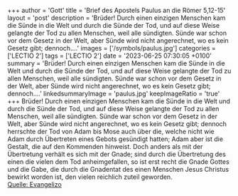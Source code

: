 +++
author = 'Gott'
title = 'Brief des Apostels Paulus an die Römer 5,12-15'
layout = 'post'
description = 'Brüder! Durch einen einzigen Menschen kam die Sünde in die Welt und durch die Sünde der Tod, und auf diese Weise gelangte der Tod zu allen Menschen, weil alle sündigten. Sünde war schon vor dem Gesetz in der Welt, aber Sünde wird nicht angerechnet, wo es kein Gesetz gibt; dennoch....'
images = ['/symbols/paulus.jpg']
categories = ['LECTIO 2']
tags = ['LECTIO 2']
date = '2023-06-25 07:30:05 +0100'
summary = 'Brüder! Durch einen einzigen Menschen kam die Sünde in die Welt und durch die Sünde der Tod, und auf diese Weise gelangte der Tod zu allen Menschen, weil alle sündigten. Sünde war schon vor dem Gesetz in der Welt, aber Sünde wird nicht angerechnet, wo es kein Gesetz gibt; dennoch....'
linkedsummaryImage = 'paulus.jpg'
keepImageRatio = 'true'
+++
Brüder! Durch einen einzigen Menschen kam die Sünde in die Welt und durch die Sünde der Tod, und auf diese Weise gelangte der Tod zu allen Menschen, weil alle sündigten.
Sünde war schon vor dem Gesetz in der Welt, aber Sünde wird nicht angerechnet, wo es kein Gesetz gibt;
dennoch herrschte der Tod von Adam bis Mose auch über die, welche nicht wie Adam durch Übertreten eines Gebots gesündigt hatten; Adam aber ist die Gestalt, die auf den Kommenden hinweist.<!--more-->
Doch anders als mit der Übertretung verhält es sich mit der Gnade; sind durch die Übertretung des einen die vielen dem Tod anheimgefallen, so ist erst recht die Gnade Gottes und die Gabe, die durch die Gnadentat des einen Menschen Jesus Christus bewirkt worden ist, den vielen reichlich zuteil geworden.<br> [Quelle: Evangelizo](https://evangeliumtagfuertag.org/DE/gospel)